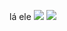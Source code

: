 lá ele
 <img src="https://github-readme-activity-graph.vercel.app/graph?username=Kaiser137&theme=dracula"/>
  <img src="https://github-readme-activity-graph.vercel.app/graph?username=Ig0r-or&theme=dracula"/>
